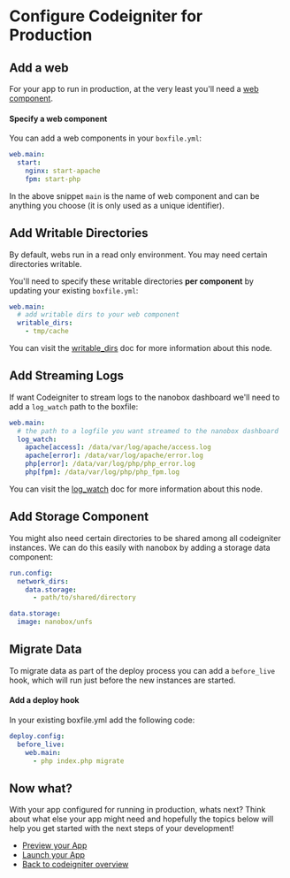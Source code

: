 # Configure Codeigniter for Production

## Add a web
For your app to run in production, at the very least you'll need a [web component](https://docs.nanobox.io/getting-started/add-components/#web-amp-worker-components).

#### Specify a  web component
You can add a web components in your `boxfile.yml`:

```yaml
web.main:
  start:
    nginx: start-apache
    fpm: start-php
```

In the above snippet `main` is the name of web component and can be anything you choose (it is only used as a unique identifier).

## Add Writable Directories
By default, webs run in a read only environment. You may need certain directories writable.

You'll need to specify these writable directories **per component** by updating your existing `boxfile.yml`:

```yaml
web.main:
  # add writable dirs to your web component
  writable_dirs:
    - tmp/cache
```

You can visit the [writable_dirs](https://docs.nanobox.io/boxfile/web/#writable-directories) doc for more information about this node.

## Add Streaming Logs
If want Codeigniter to stream logs to the nanobox dashboard we'll need to add a `log_watch` path to the boxfile:

```yaml
web.main:
  # the path to a logfile you want streamed to the nanobox dashboard
  log_watch:
    apache[access]: /data/var/log/apache/access.log
    apache[error]: /data/var/log/apache/error.log
    php[error]: /data/var/log/php/php_error.log
    php[fpm]: /data/var/log/php/php_fpm.log
```

You can visit the [log_watch](https://docs.nanobox.io/boxfile/web/#custom-logs) doc for more information about this node.

## Add Storage Component

You might also need certain directories to be shared among all codeigniter instances. We can do this easily with nanobox by adding a storage data component:

```yaml
run.config:
  network_dirs:
    data.storage:
      - path/to/shared/directory

data.storage:
  image: nanobox/unfs
```

## Migrate Data
To migrate data as part of the deploy process you can add a `before_live` hook, which will run just before the new instances are started.

#### Add a deploy hook
In your existing boxfile.yml add the following code:

```yaml
deploy.config:
  before_live:
    web.main:
      - php index.php migrate
```

## Now what?
With your app configured for running in production, whats next? Think about what else your app might need and hopefully the topics below will help you get started with the next steps of your development!

* [Preview your App](/php/codeigniter/preview-your-app)
* [Launch your App](/php/codeigniter/launch-your-app)
* [Back to codeigniter overview](/php/codeigniter)
